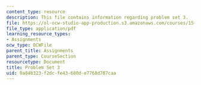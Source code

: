 ```yaml
---
content_type: resource
description: This file contains information regarding problem set 3.
file: https://ol-ocw-studio-app-production.s3.amazonaws.com/courses/15-053-optimization-methods-in-management-science-spring-2013/0a84b323f2dcfe43680de7768d787caa_MIT15_053S13_ps3.pdf
file_type: application/pdf
learning_resource_types:
- Assignments
ocw_type: OCWFile
parent_title: Assignments
parent_type: CourseSection
resourcetype: Document
title: Problem Set 3
uid: 0a84b323-f2dc-fe43-680d-e7768d787caa
---
```

